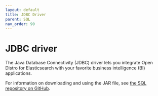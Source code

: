 ```yaml
---
layout: default
title: JDBC Driver
parent: SQL
nav_order: 90
---
```


# JDBC driver

The Java Database Connectivity (JDBC) driver lets you integrate Open Distro for Elasticsearch with your favorite business intelligence (BI) applications.

For information on downloading and using the JAR file, see [the SQL repository on GitHub](https://github.com/opendistro-for-elasticsearch/sql/tree/master/sql-jdbc).
